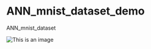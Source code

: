 # ANN_mnist_dataset_demo
ANN_mnist_dataset

![This is an image](https://upload.wikimedia.org/wikipedia/commons/2/27/MnistExamples.png)
